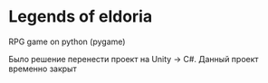 # Legends of eldoria
RPG game on python (pygame)

Было решение перенести проект на Unity -> C#. Данный проект временно закрыт
